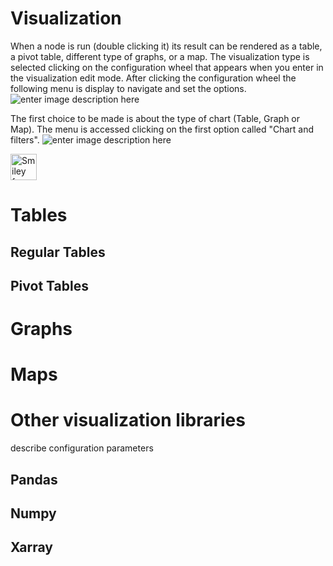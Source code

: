 # Visualization
When a node is run (double clicking it) its result can be rendered as a table, a pivot table, different type of graphs, or a map.
The visualization type is selected clicking on the configuration wheel that appears when you enter in the visualization edit mode. After clicking the configuration wheel the following menu is display to navigate and set the options.
![enter image description here](http://img.pyplan.org/viz-edit2.png)

The first choice to be made is about the type of chart (Table, Graph or Map). The menu is accessed clicking on the first option called "Chart and filters".
![enter image description here](http://img.pyplan.org/viz-viz-type1.png)

<img src="smiley.gif"  alt="Smiley face"  height="42"  width="42">

# Tables
## Regular Tables
## Pivot Tables
# Graphs
# Maps
# Other visualization libraries

describe configuration parameters
## Pandas
## Numpy
## Xarray

<!--stackedit_data:
eyJoaXN0b3J5IjpbLTE5NjM1NTk4MTcsMTYxMTY2Mzk0NywtMT
Y2NjI1Njc5MiwxOTU0NTYxNTQzLDEyNTk4MjEzMDAsMTc3NDU2
OTQ3MCwxNzQzMDIxNjA0LC02ODA5MDUwODVdfQ==
-->